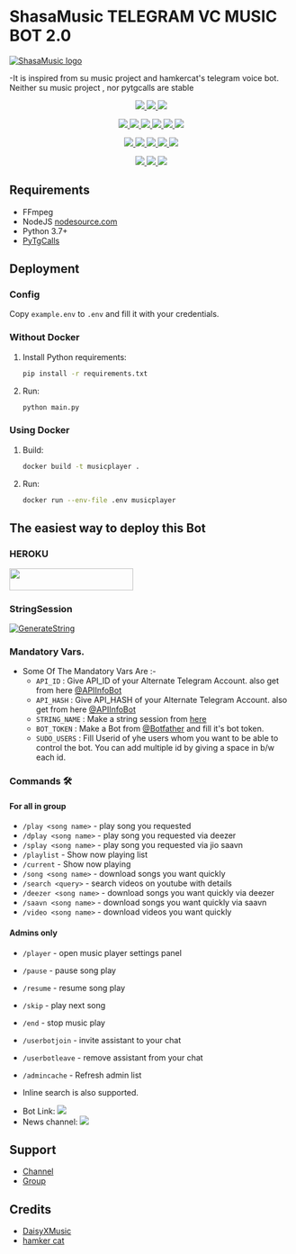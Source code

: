 # ShasaMusic TELEGRAM VC MUSIC BOT 2.0
[![ShasaMusic logo](https://telegra.ph/file/79aa7603677fc11492cad.jpg)](https://t.me/ShasaSupport)


-It is inspired from su music project and hamkercat's telegram voice bot.
Neither su music project , nor pytgcalls are stable


<p align="center">
<a href="https://app.codacy.com/gh/MdNoor786/ShasaMusic?utm_source=github.com&utm_medium=referral&utm_content=MdNoor786/ShasaMusic&utm_campaign=Badge_Grade_Settings" alt="Codacy Badge">
<img src="https://api.codacy.com/project/badge/Grade/6141417ceaf84545bab6bd671503df51" /> </a>
<a href="https://github.com/MdNoor786/ShasaMusic" alt="Libraries.io dependency status for GitHub repo"> <img src="https://img.shields.io/librariesio/github/MdNoor786/ShasaMusic" /> </a>
<a href="http://hits.dwyl.com/MdNoor786/ShasaMusic" alt="HitCount"> <img src="http://hits.dwyl.com/MdNoor786/ShasaMusic.svg" /> </a>
</p>
<p align="center">
<a href="https://github.com/MdNoor786/ShasaMusic" alt="GitHub closed issues"> <img src="https://img.shields.io/github/issues-closed-raw/MdNoor786/ShasaMusic?style=flat&logo=github&color=success" /> </a>
<a href="https://github.com/MdNoor786/ShasaMusic" alt="GitHub commit activity"> <img src="https://img.shields.io/github/commit-activity/m/MdNoor786/ShasaMusic" /> </a>
<a href="https://github.com/MdNoor786/ShasaMusic/graphs/contributors" alt="GitHub contributors"> <img src="https://img.shields.io/github/contributors/MdNoor786/ShasaMusic?style=flat&logo=github" /> </a>
<a href="https://github.com/MdNoor786/ShasaMusic/network/members" alt="GitHub forks"> <img src="https://img.shields.io/github/forks/MdNoor786/ShasaMusic?label=Forks&logo=github" /> </a>
<a href="https://github.com/MdNoor786/ShasaMusic" alt="GitHub closed pull requests"> <img src="https://img.shields.io/github/issues-pr-closed-raw/MdNoor786/ShasaMusic?color=success" /> </a>
<a href="https://github.com/MdNoor786/ShasaMusic" alt="GitHub issues"> <img src="https://img.shields.io/github/issues-raw/MdNoor786/ShasaMusic?style=flat&logo=github&color=yellow" /> </a>
</p>
<p align="center">
<a href="https://github.com/MdNoor786/ShasaMusic" alt="GitHub release (latest by date including pre-releases)"> <img src="https://img.shields.io/github/v/release/MdNoor786/ShasaMusic?include_prereleases?style=flat&logo=github" /> </a>
<a href="https://www.python.org/" alt="made-with-python"> <img src="https://img.shields.io/badge/Made%20with-Python-1f425f.svg?style=flat&logo=python&color=blue" /> </a>
<a href="https://github.com/MdNoor786/ShasaMusic" alt="Docker!"> <img src="https://aleen42.github.io/badges/src/docker.svg" /> </a>
<a href="https://github.com/MdNoor786/ShasaMusic" alt="GitHub repo size"> <img src="https://img.shields.io/github/repo-size/MdNoor786/ShasaMusic" /> </a>
<a href="https://github.com/MdNoor786/ShasaMusic/blob/master/LICENSE" alt="GPLv3 license"> <img src="https://img.shields.io/badge/License-GPLv3-blue.svg" /> </a>
</p>
<p align="center">
<a href="https://t.me/LionXUpdates" alt="Telegram!"> <img src="https://aleen42.github.io/badges/src/telegram.svg" /> </a>
<a href="https://github.com/MdNoor786/ShasaMusic/graphs/commit-activity" alt="Maintenance"> <img src="https://img.shields.io/badge/Maintained%3F-yes-green.svg" /> </a>
<a href="https://makeapullrequest.com" alt="PRs Welcome"> <img src="https://img.shields.io/badge/PRs-welcome-brightgreen.svg?style=flat-square" /> </a>
</p>


## Requirements

- FFmpeg
- NodeJS [nodesource.com](https://nodesource.com/)
- Python 3.7+
- [PyTgCalls](https://github.com/pytgcalls/pytgcalls)

## Deployment

### Config

Copy `example.env` to `.env` and fill it with your credentials.

### Without Docker

1. Install Python requirements:
   ```bash
   pip install -r requirements.txt
   ```
2. Run:
   ```bash
   python main.py
   ```

### Using Docker

1. Build:
   ```bash
   docker build -t musicplayer .
   ```
2. Run:
   ```bash
   docker run --env-file .env musicplayer
   ```

## The easiest way to deploy this Bot
### HEROKU
<a href="https://heroku.com/deploy?template=https://github.com/MdNoor786/ShasaMusic"> <img src="https://img.shields.io/badge/Deploy%20To%20Heroku-red?style=for-the-badge&logo=heroku" width="220" height="38.45"/></a></p>

### StringSession

[![GenerateString](https://img.shields.io/badge/repl.it-generateString-yellowgreen)](https://replit.com/@SimpleBoy786/ShasaMusic#main.py) 


### Mandatory Vars.

- Some Of The Mandatory Vars Are :-
   - `API_ID` :  Give API_ID of your Alternate Telegram Account. also get from here [@APIInfoBot](https://t.me/APIinfoBot)
   - `API_HASH` :  Give API_HASH of your Alternate Telegram Account. also get from here [@APIInfoBot](https://t.me/APIinfoBot)
   - `STRING_NAME` :  Make a string session from [here](https://replit.com/@SimpleBoy786/ShasaMusic)
   - `BOT_TOKEN` :  Make a Bot from [@Botfather](https://t.me/botfather) and fill it's bot token.
   - `SUDO_USERS` :  Fill Userid of yhe users whom you want to be able to control the bot. You can add multiple id by giving a space in b/w each id.


### Commands 🛠
#### For all in group
- `/play <song name>` - play song you requested
- `/dplay <song name>` - play song you requested via deezer
- `/splay <song name>` - play song you requested via jio saavn
- `/playlist` - Show now playing list
- `/current` - Show now playing
- `/song <song name>` - download songs you want quickly
- `/search <query>` - search videos on youtube with details
- `/deezer <song name>` - download songs you want quickly via deezer
- `/saavn <song name>` - download songs you want quickly via saavn
- `/video <song name>` - download videos you want quickly


#### Admins only
- `/player` - open music player settings panel
- `/pause` - pause song play
- `/resume` - resume song play
- `/skip` - play next song
- `/end` - stop music play
- `/userbotjoin` - invite assistant to your chat
- `/userbotleave` - remove assistant from your chat
- `/admincache` - Refresh admin list

- Inline search is also supported.

* Bot Link:  <a href="https://t.me/ShasaMusic" alt="ShasaMusic"> <img src="https://img.shields.io/badge/%F0%9F%A4%96%20-ShasaMusic-blue" /> </a>
* News channel: <a  href="https://t.me/LionXUpdates" alt="ShasaMusic Updates"> <img  src="https://img.shields.io/badge/%F0%9F%92%A1-ShasaMusic%20Updates-9cf" /> </a>

## Support
- [Channel](https://t.me/LionXSupport)
- [Group](https://t.me/ShasaSupport)

## Credits
- [DaisyXMusic](https://github.com/TeamDaisyX/DaisyXMusic)
- [hamker cat](https://github.com/thehamkercat/Telegram_VC_Bot)

